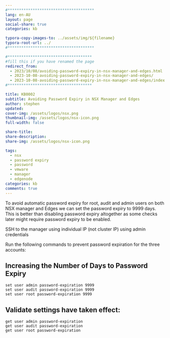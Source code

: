 ```yaml
---
#**************************************
lang: en-AU
layout: page
social-share: true
categories: kb

typora-copy-images-to: ../assets/img/${filename}
typora-root-url: ../
#**************************************

#*************************************
#fill this if you have renamed the page
redirect_from:
  - 2023/10/08/avoiding-password-expiry-in-nsx-manager-and-edges.html
  - 2023-10-08-avoiding-password-expiry-in-nsx-manager-and-edges/
  - 2023-10-08-avoiding-password-expiry-in-nsx-manager-and-edges/index.html
#*************************************

title: KB0002
subtitle: Avoiding Password Expiry in NSX Manager and Edges
author: stephen
updated:
cover-img: /assets/logos/nsx.png
thumbnail-img: /assets/logos/nsx-icon.png
full-width: false

share-title:
share-description: 
share-img: /assets/logos/nsx-icon.png

tags:
  - nsx
  - password expiry
  - password
  - vmware
  - manager
  - edgenode
categories: kb
comments: true
---
```


To avoid automatic password expiry for root, audit and admin users on both NSX manager and Edges we can set the password expiry to 9999 days. This is better than disabling password expiry altogether as some checks later might require password expiry to be enabled.

SSH to the manager using individual IP (not cluster IP) using admin credentials

Run the following commands to prevent password expiration for the three accounts:

## Increasing the Number of Days to Password Expiry

```terminal
set user admin password-expiration 9999
set user audit password-expiration 9999
set user root password-expiration 9999
```

## Validate settings have taken effect:

```terminal
get user admin password-expiration
get user audit password-expiration
get user root password-expiration
```

